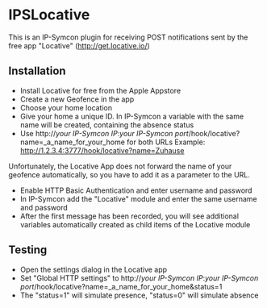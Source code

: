 # IPSLocative

This is an IP-Symcon plugin for receiving POST notifications sent by the free app "Locative" (http://get.locative.io/) 


## Installation

* Install Locative for free from the Apple Appstore
* Create a new Geofence in the app
* Choose your home location
* Give your home a unique ID. In IP-Symcon a variable with the same name will be created, containing the absence status
* Use http://_your IP-Symcon IP_:_your IP-Symcon port_/hook/locative?name=_a_name_for_your_home for both URLs
Example: http://1.2.3.4:3777/hook/locative?name=Zuhause

Unfortunately, the Locative App does not forward the name of your geofence automatically, so you have to add it as a parameter to the URL.
* Enable HTTP Basic Authentication and enter username and password
* In IP-Symcon add the "Locative" module and enter the same username and password
* After the first message has been recorded, you will see additional variables automatically created as child items of the Locative module

## Testing

* Open the settings dialog in the Locative app
* Set "Global HTTP settings" to http://_your IP-Symcon IP_:_your IP-Symcon port_/hook/locative?name=_a_name_for_your_home&status=1
* The "status=1" will simulate presence, "status=0" will simulate absence
